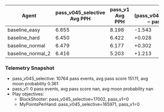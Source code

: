 | Agent | pass_v045_selective Avg PPH | pass_v1 Avg PPH | Δ (pass_v045_selective − pass_v1) | pass_v045_selective Win % | pass_v1 Win % | pass_v045_selective Moon % | pass_v1 Moon % |
|-------|--------|--------|--------|--------|--------|--------|--------|
| baseline_easy | 6.655 | 8.198 | -1.543 | 39.7% | 28.4% | 0.2% | 0.8% |
| baseline_hard | 6.450 | 6.422 | +0.028 | 30.3% | 32.5% | 0.6% | 0.5% |
| baseline_normal | 6.479 | 6.177 | +0.302 | 30.5% | 33.0% | 0.7% | 0.5% |
| baseline_normal_2 | 6.416 | 5.203 | +1.213 | 32.2% | 42.5% | 1.0% | 0.5% |

### Telemetry Snapshot
- pass_v045_selective: 10764 pass events, avg pass score 151.11, avg moon probability 0.361
- pass_v1: 0 pass events, avg pass score nan, avg moon probability nan
- Play objectives:
  - BlockShooter: pass_v045_selective=17002, pass_v1=0
  - MyPointsPerHand: pass_v045_selective=165971, pass_v1=0
